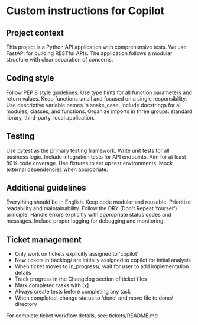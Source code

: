 # Custom instructions for Copilot

## Project context
This project is a Python API application with comprehensive tests.
We use FastAPI for building RESTful APIs.
The application follows a modular structure with clear separation of concerns.

## Coding style
Follow PEP 8 style guidelines.
Use type hints for all function parameters and return values.
Keep functions small and focused on a single responsibility.
Use descriptive variable names in snake_case.
Include docstrings for all modules, classes, and functions.
Organize imports in three groups: standard library, third-party, local application.

## Testing
Use pytest as the primary testing framework.
Write unit tests for all business logic.
Include integration tests for API endpoints.
Aim for at least 80% code coverage.
Use fixtures to set up test environments.
Mock external dependencies when appropriate.

## Additional guidelines
Everything should be in English.
Keep code modular and reusable.
Prioritize readability and maintainability.
Follow the DRY (Don't Repeat Yourself) principle.
Handle errors explicitly with appropriate status codes and messages.
Include proper logging for debugging and monitoring.

## Ticket management
- Only work on tickets explicitly assigned to 'copilot'
- New tickets in backlog/ are initially assigned to copilot for initial analysis
- When ticket moves to in_progress/, wait for user to add implementation details
- Track progress in the Changelog section of ticket files
- Mark completed tasks with [x]
- Always create tests before completing any task
- When completed, change status to 'done' and move file to done/ directory

For complete ticket workflow details, see: tickets/README.md
